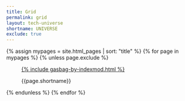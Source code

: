 ```yaml
---
title: Grid
permalink: grid
layout: tech-universe
shortname: UNIVERSE
exclude: true
---
```


<wrap>

{% assign mypages = site.html_pages | sort: "title" %}
{% for page in mypages %}
{% unless page.exclude %}
<figure>
<a href="{{ page.permalink | absolute_url }}">{% include gasbag-by-indexmod.html %}</a>
<figcaption>
<p class="shortname">{{page.shortname}}</p></figcaption>
</figure>
{% endunless %}
{% endfor %}

</wrap>
